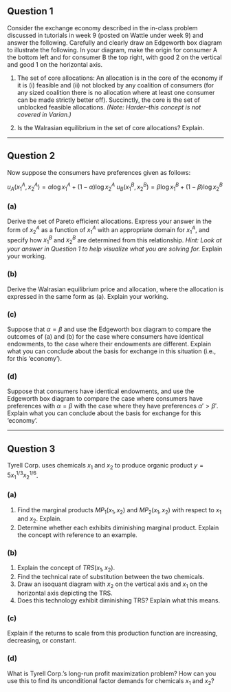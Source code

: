 ## Question 1

Consider the exchange economy described in the in-class problem discussed in tutorials in week 9 (posted on Wattle under week 9) and answer the following. Carefully and clearly draw an Edgeworth box diagram to illustrate the following. In your diagram, make the origin for consumer A the bottom left and for consumer B the top right, with good 2 on the vertical and good 1 on the horizontal axis.

1. The set of core allocations: An allocation is in the core of the economy if it is (i) feasible and (ii) not blocked by any coalition of consumers (for any sized coalition there is no allocation where at least one consumer can be made strictly better off). Succinctly, the core is the set of unblocked feasible allocations. *(Note: Harder–this concept is not covered in Varian.)*

2. Is the Walrasian equilibrium in the set of core allocations? Explain.

---

## Question 2

Now suppose the consumers have preferences given as follows:

$u_A(x_1^A, x_2^A) = \alpha \log x_1^A + (1 - \alpha) \log x_2^A$
$u_B(x_1^B, x_2^B) = \beta \log x_1^B + (1 - \beta) \log x_2^B$

### (a)
Derive the set of Pareto efficient allocations. Express your answer in the form of $x_2^A$ as a function of $x_1^A$ with an appropriate domain for $x_1^A$, and specify how $x_1^B$ and $x_2^B$ are determined from this relationship. *Hint: Look at your answer in Question 1 to help visualize what you are solving for.* Explain your working.

### (b)
Derive the Walrasian equilibrium price and allocation, where the allocation is expressed in the same form as (a). Explain your working.

### (c)
Suppose that $\alpha = \beta$ and use the Edgeworth box diagram to compare the outcomes of (a) and (b) for the case where consumers have identical endowments, to the case where their endowments are different. Explain what you can conclude about the basis for exchange in this situation (i.e., for this ‘economy’).

### (d)
Suppose that consumers have identical endowments, and use the Edgeworth box diagram to compare the case where consumers have preferences with $\alpha = \beta$ with the case where they have preferences $\alpha' > \beta'$. Explain what you can conclude about the basis for exchange for this ‘economy’.

---

## Question 3

Tyrell Corp. uses chemicals $x_1$ and $x_2$ to produce organic product $y = 5x_1^{1/3} x_2^{1/6}$.

### (a)
1. Find the marginal products $MP_1(x_1, x_2)$ and $MP_2(x_1, x_2)$ with respect to $x_1$ and $x_2$. Explain.
2. Determine whether each exhibits diminishing marginal product. Explain the concept with reference to an example.

### (b)
1. Explain the concept of $TRS(x_1, x_2)$.
2. Find the technical rate of substitution between the two chemicals.
3. Draw an isoquant diagram with $x_2$ on the vertical axis and $x_1$ on the horizontal axis depicting the TRS.
4. Does this technology exhibit diminishing TRS? Explain what this means.

### (c)
Explain if the returns to scale from this production function are increasing, decreasing, or constant.

### (d)
What is Tyrell Corp.’s long-run profit maximization problem? How can you use this to find its unconditional factor demands for chemicals $x_1$ and $x_2$?
